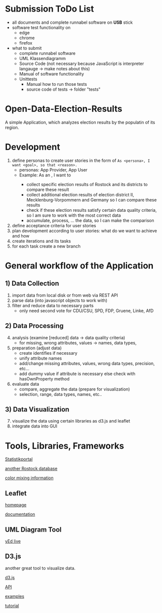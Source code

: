 # Submission ToDo List
* all documents and complete runnabel software on **USB** stick
* software test functionality on
  * edge
  * chrome
  * firefox
* what to submit
  * complete runnabel software
  * UML Klassendiagramm
  * Source Code (not necessary because JavaScript is interpreter langauge -> make notes about this)
  * Manual of software functionality
  * Unittests
    * Manual how to run those tests
    * source code of tests -> folder "tests" 


# Open-Data-Election-Results
A simple Application, which analyzes election results by the populatin of its region.

# Development
1. define personas to create user stories in the form of `As <persona>, I want <goal>, so that <reason>.`
   * personas: App Provider, App User
   * Example: As an <App Provider>, I want to 
     * collect specific election results of Rostock and its districts to compare these result
     * collect additional election results of election district II, Mecklenburg-Vorpommern and Germany so I can compare these results
     * check if these election results satisfy certain data quality criteria, so I am sure to work with the most correct data
     * accumulate, process, … the data, so I can make the comparison 
2. define acceptance criteria for user stories
3. plan development according to user stories: what do we want to achieve and how
4. create iterations and its tasks
5. for each task create a new branch

# General workflow of the Application

## 1) Data Collection
1. import data from local disk or from web via REST API
2. parse data (into javascript objects to work with)
3. filter and reduce data to necessary parts
   * only need second vote for CDU/CSU, SPD, FDP, Gruene, Linke, AfD

## 2) Data Processing
4. analysis (examine [reduced] data -> data quality criteria)
   * for missing, wrong attributes, values -> names, data types, 
5. preparation (adjust data)
   * create identifies if necessary
   * unify attribute names
   * add/change missing attributes, values, wrong data types, precision, etc...
   * add dummy value if attribute is necessary else check with hasOwnProperty method
6. evaluate data
   * compare, aggregate the data (prepare for visualization)
   * selection, range, data types, names, etc..
## 3) Data Visualization
7. visualize the data using certain libraries as d3.js and leaflet
8. integrate data into GUI

# Tools, Libraries, Frameworks
  
[Statistikportal](https://www.statistikportal.de/de/datenbanken)
  
[another Rostock database](https://rathaus.rostock.de/Statistik/Stadtbereichskatalog/atlas.html)

[color mixing information](https://github.com/ProfJski/ArtColors)

## Leaflet
[homepage](https://leafletjs.com/)

[documentation](https://leafletjs.com/reference.html)


## UML Diagram Tool
[yEd live](https://www.yworks.com/products/yed-live)

## D3.js
another great tool to visualize data.

[d3.js](https://d3js.org/)
  
[API](https://github.com/d3/d3/blob/main/API.md)
  
[examples](https://www.d3-graph-gallery.com/index.html)
  
[tutorial](https://wattenberger.com/)
